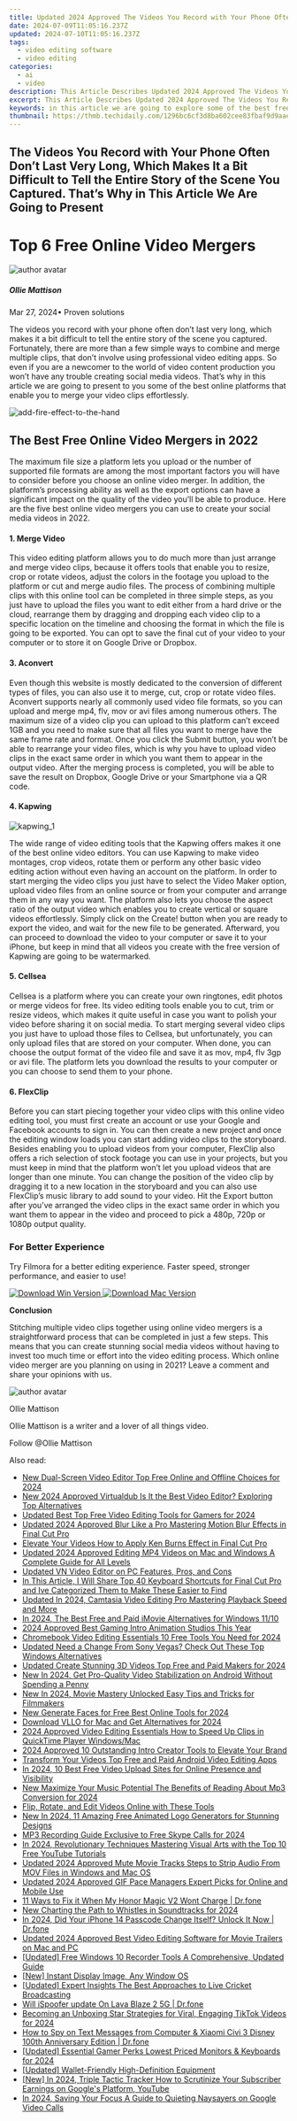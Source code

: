 ```yaml
---
title: Updated 2024 Approved The Videos You Record with Your Phone Often Dont Last Very Long, Which Makes It a Bit Difficult to Tell the Entire Story of the Scene You Captured. Thats Why in This Article We Are Going to Present
date: 2024-07-09T11:05:16.237Z
updated: 2024-07-10T11:05:16.237Z
tags: 
  - video editing software
  - video editing
categories: 
  - ai
  - video
description: This Article Describes Updated 2024 Approved The Videos You Record with Your Phone Often Dont Last Very Long, Which Makes It a Bit Difficult to Tell the Entire Story of the Scene You Captured. Thats Why in This Article We Are Going to Present
excerpt: This Article Describes Updated 2024 Approved The Videos You Record with Your Phone Often Dont Last Very Long, Which Makes It a Bit Difficult to Tell the Entire Story of the Scene You Captured. Thats Why in This Article We Are Going to Present
keywords: in this article we are going to explore some of the best free and paid options that can help you polish your videos before posting them online on windows 10,in this article we are going to take you through some of the best online photo and video collage makers you can find on the internet,are you on the lookout for the best iphone video editor app we have five phenomenal app suggestions that will help you make professional videos on the go,the following are the top 10 media players with the slow motion feature to give an astonishing experience to you while you are viewing your most loved video,in this article we will take a look at the 5 best alternatives to windows movie maker that help you create stunning videos with ease,in this article we are going to introduce you to some of the best lightweight movie makers you can easily use for free on your desktop or phone,in this article we are going to take you through some of the best time lapse video editing software you can find on the market
thumbnail: https://thmb.techidaily.com/1296bc6cf3d8ba602cee83fbaf9d9aae0f41d750526e3d62954932be609de318.jpg
---
```


## The Videos You Record with Your Phone Often Don’t Last Very Long, Which Makes It a Bit Difficult to Tell the Entire Story of the Scene You Captured. That’s Why in This Article We Are Going to Present

# Top 6 Free Online Video Mergers

![author avatar](https://images.wondershare.com/filmora/article-images/ollie-mattison.jpg)

##### Ollie Mattison

 Mar 27, 2024• Proven solutions

The videos you record with your phone often don’t last very long, which makes it a bit difficult to tell the entire story of the scene you captured. Fortunately, there are more than a few simple ways to combine and merge multiple clips, that don’t involve using professional video editing apps. So even if you are a newcomer to the world of video content production you won’t have any trouble creating social media videos. That’s why in this article we are going to present to you some of the best online platforms that enable you to merge your video clips effortlessly.

![add-fire-effect-to-the-hand](https://images.wondershare.com/filmora/images/video-effect/add-fire-effect-to-the-hand.jpg)

## The Best Free Online Video Mergers in 2022

The maximum file size a platform lets you upload or the number of supported file formats are among the most important factors you will have to consider before you choose an online video merger. In addition, the platform’s processing ability as well as the export options can have a significant impact on the quality of the video you’ll be able to produce. Here are the five best online video mergers you can use to create your social media videos in 2022.

#### 1. Merge Video

This video editing platform allows you to do much more than just arrange and merge video clips, because it offers tools that enable you to resize, crop or rotate videos, adjust the colors in the footage you upload to the platform or cut and merge audio files. The process of combining multiple clips with this online tool can be completed in three simple steps, as you just have to upload the files you want to edit either from a hard drive or the cloud, rearrange them by dragging and dropping each video clip to a specific location on the timeline and choosing the format in which the file is going to be exported. You can opt to save the final cut of your video to your computer or to store it on Google Drive or Dropbox.

#### 3. Aconvert

Even though this website is mostly dedicated to the conversion of different types of files, you can also use it to merge, cut, crop or rotate video files. Aconvert supports nearly all commonly used video file formats, so you can upload and merge mp4, flv, mov or avi files among numerous others. The maximum size of a video clip you can upload to this platform can’t exceed 1GB and you need to make sure that all files you want to merge have the same frame rate and format. Once you click the Submit button, you won’t be able to rearrange your video files, which is why you have to upload video clips in the exact same order in which you want them to appear in the output video. After the merging process is completed, you will be able to save the result on Dropbox, Google Drive or your Smartphone via a QR code.

#### 4. Kapwing

![kapwing_1](https://images.wondershare.com/filmora/images/video-effect/kapwing_1.jpg)

The wide range of video editing tools that the Kapwing offers makes it one of the best online video editors. You can use Kapwing to make video montages, crop videos, rotate them or perform any other basic video editing action without even having an account on the platform. In order to start merging the video clips you just have to select the Video Maker option, upload video files from an online source or from your computer and arrange them in any way you want. The platform also lets you choose the aspect ratio of the output video which enables you to create vertical or square videos effortlessly. Simply click on the Create! button when you are ready to export the video, and wait for the new file to be generated. Afterward, you can proceed to download the video to your computer or save it to your iPhone, but keep in mind that all videos you create with the free version of Kapwing are going to be watermarked.

#### 5. Cellsea

Cellsea is a platform where you can create your own ringtones, edit photos or merge videos for free. Its video editing tools enable you to cut, trim or resize videos, which makes it quite useful in case you want to polish your video before sharing it on social media. To start merging several video clips you just have to upload those files to Cellsea, but unfortunately, you can only upload files that are stored on your computer. When done, you can choose the output format of the video file and save it as mov, mp4, flv 3gp or avi file. The platform lets you download the results to your computer or you can choose to send them to your phone.

#### 6. FlexClip

Before you can start piecing together your video clips with this online video editing tool, you must first create an account or use your Google and Facebook accounts to sign in. You can then create a new project and once the editing window loads you can start adding video clips to the storyboard. Besides enabling you to upload videos from your computer, FlexClip also offers a rich selection of stock footage you can use in your projects, but you must keep in mind that the platform won’t let you upload videos that are longer than one minute. You can change the position of the video clip by dragging it to a new location in the storyboard and you can also use FlexClip’s music library to add sound to your video. Hit the Export button after you’ve arranged the video clips in the exact same order in which you want them to appear in the video and proceed to pick a 480p, 720p or 1080p output quality.

### For Better Experience

Try Filmora for a better editing experience. Faster speed, stronger performance, and easier to use!

[![Download Win Version](https://images.wondershare.com/filmora/guide/download-btn-win.jpg) ](https://tools.techidaily.com/wondershare/filmora/download/) [![Download Mac Version](https://images.wondershare.com/filmora/guide/download-btn-mac.jpg) ](https://tools.techidaily.com/wondershare/filmora/download/)

**Conclusion**

Stitching multiple video clips together using online video mergers is a straightforward process that can be completed in just a few steps. This means that you can create stunning social media videos without having to invest too much time or effort into the video editing process. Which online video merger are you planning on using in 2021? Leave a comment and share your opinions with us.

![author avatar](https://images.wondershare.com/filmora/article-images/ollie-mattison.jpg)

Ollie Mattison

Ollie Mattison is a writer and a lover of all things video.

Follow @Ollie Mattison

<span class="atpl-alsoreadstyle">Also read:</span>
<div><ul>
<li><a href="https://video-ai-editor.techidaily.com/new-dual-screen-video-editor-top-free-online-and-offline-choices-for-2024/"><u>New Dual-Screen Video Editor Top Free Online and Offline Choices for 2024</u></a></li>
<li><a href="https://video-ai-editor.techidaily.com/new-2024-approved-virtualdub-is-it-the-best-video-editor-exploring-top-alternatives/"><u>New 2024 Approved Virtualdub Is It the Best Video Editor? Exploring Top Alternatives</u></a></li>
<li><a href="https://video-ai-editor.techidaily.com/updated-best-top-free-video-editing-tools-for-gamers-for-2024/"><u>Updated Best Top Free Video Editing Tools for Gamers for 2024</u></a></li>
<li><a href="https://video-ai-editor.techidaily.com/updated-2024-approved-blur-like-a-pro-mastering-motion-blur-effects-in-final-cut-pro/"><u>Updated 2024 Approved Blur Like a Pro Mastering Motion Blur Effects in Final Cut Pro</u></a></li>
<li><a href="https://video-ai-editor.techidaily.com/elevate-your-videos-how-to-apply-ken-burns-effect-in-final-cut-pro/"><u>Elevate Your Videos How to Apply Ken Burns Effect in Final Cut Pro</u></a></li>
<li><a href="https://video-ai-editor.techidaily.com/updated-2024-approved-editing-mp4-videos-on-mac-and-windows-a-complete-guide-for-all-levels/"><u>Updated 2024 Approved Editing MP4 Videos on Mac and Windows A Complete Guide for All Levels</u></a></li>
<li><a href="https://video-ai-editor.techidaily.com/updated-vn-video-editor-on-pc-features-pros-and-cons/"><u>Updated VN Video Editor on PC Features, Pros, and Cons</u></a></li>
<li><a href="https://video-ai-editor.techidaily.com/in-this-article-i-will-share-top-40-keyboard-shortcuts-for-final-cut-pro-and-ive-categorized-them-to-make-these-easier-to-find/"><u>In This Article, I Will Share Top 40 Keyboard Shortcuts for Final Cut Pro and Ive Categorized Them to Make These Easier to Find</u></a></li>
<li><a href="https://video-ai-editor.techidaily.com/updated-in-2024-camtasia-video-editing-pro-mastering-playback-speed-and-more/"><u>Updated In 2024, Camtasia Video Editing Pro Mastering Playback Speed and More</u></a></li>
<li><a href="https://video-ai-editor.techidaily.com/in-2024-the-best-free-and-paid-imovie-alternatives-for-windows-1110/"><u>In 2024, The Best Free and Paid iMovie Alternatives for Windows 11/10</u></a></li>
<li><a href="https://video-ai-editor.techidaily.com/2024-approved-best-gaming-intro-animation-studios-this-year/"><u>2024 Approved Best Gaming Intro Animation Studios This Year</u></a></li>
<li><a href="https://video-ai-editor.techidaily.com/chromebook-video-editing-essentials-10-free-tools-you-need-for-2024/"><u>Chromebook Video Editing Essentials 10 Free Tools You Need for 2024</u></a></li>
<li><a href="https://video-ai-editor.techidaily.com/updated-need-a-change-from-sony-vegas-check-out-these-top-windows-alternatives/"><u>Updated Need a Change From Sony Vegas? Check Out These Top Windows Alternatives</u></a></li>
<li><a href="https://video-ai-editor.techidaily.com/updated-create-stunning-3d-videos-top-free-and-paid-makers-for-2024/"><u>Updated Create Stunning 3D Videos Top Free and Paid Makers for 2024</u></a></li>
<li><a href="https://video-ai-editor.techidaily.com/new-in-2024-get-pro-quality-video-stabilization-on-android-without-spending-a-penny/"><u>New In 2024, Get Pro-Quality Video Stabilization on Android Without Spending a Penny</u></a></li>
<li><a href="https://video-ai-editor.techidaily.com/new-in-2024-movie-mastery-unlocked-easy-tips-and-tricks-for-filmmakers/"><u>New In 2024, Movie Mastery Unlocked Easy Tips and Tricks for Filmmakers</u></a></li>
<li><a href="https://video-ai-editor.techidaily.com/new-generate-faces-for-free-best-online-tools-for-2024/"><u>New Generate Faces for Free Best Online Tools for 2024</u></a></li>
<li><a href="https://video-ai-editor.techidaily.com/download-vllo-for-mac-and-get-alternatives-for-2024/"><u>Download VLLO for Mac and Get Alternatives for 2024</u></a></li>
<li><a href="https://video-ai-editor.techidaily.com/2024-approved-video-editing-essentials-how-to-speed-up-clips-in-quicktime-player-windowsmac/"><u>2024 Approved Video Editing Essentials How to Speed Up Clips in QuickTime Player Windows/Mac</u></a></li>
<li><a href="https://video-ai-editor.techidaily.com/2024-approved-10-outstanding-intro-creator-tools-to-elevate-your-brand/"><u>2024 Approved 10 Outstanding Intro Creator Tools to Elevate Your Brand</u></a></li>
<li><a href="https://video-ai-editor.techidaily.com/transform-your-videos-top-free-and-paid-android-video-editing-apps/"><u>Transform Your Videos Top Free and Paid Android Video Editing Apps</u></a></li>
<li><a href="https://video-ai-editor.techidaily.com/in-2024-10-best-free-video-upload-sites-for-online-presence-and-visibility/"><u>In 2024, 10 Best Free Video Upload Sites for Online Presence and Visibility</u></a></li>
<li><a href="https://video-ai-editor.techidaily.com/new-maximize-your-music-potential-the-benefits-of-reading-about-mp3-conversion-for-2024/"><u>New Maximize Your Music Potential The Benefits of Reading About Mp3 Conversion for 2024</u></a></li>
<li><a href="https://video-ai-editor.techidaily.com/flip-rotate-and-edit-videos-online-with-these-tools/"><u>Flip, Rotate, and Edit Videos Online with These Tools</u></a></li>
<li><a href="https://video-ai-editor.techidaily.com/new-in-2024-11-amazing-free-animated-logo-generators-for-stunning-designs/"><u>New In 2024, 11 Amazing Free Animated Logo Generators for Stunning Designs</u></a></li>
<li><a href="https://screen-video-capture.techidaily.com/mp3-recording-guide-exclusive-to-free-skype-calls-for-2024/"><u>MP3 Recording Guide  Exclusive to Free Skype Calls for 2024</u></a></li>
<li><a href="https://youtube-stream.techidaily.com/in-2024-revolutionary-techniques-mastering-visual-arts-with-the-top-10-free-youtube-tutorials/"><u>In 2024, Revolutionary Techniques  Mastering Visual Arts with the Top 10 Free YouTube Tutorials</u></a></li>
<li><a href="https://audio-editing.techidaily.com/updated-2024-approved-mute-movie-tracks-steps-to-strip-audio-from-mov-files-in-windows-and-mac-os/"><u>Updated 2024 Approved Mute Movie Tracks Steps to Strip Audio From MOV Files in Windows and Mac OS</u></a></li>
<li><a href="https://ai-video-tools.techidaily.com/updated-2024-approved-gif-pace-managers-expert-picks-for-online-and-mobile-use/"><u>Updated 2024 Approved GIF Pace Managers Expert Picks for Online and Mobile Use</u></a></li>
<li><a href="https://howto.techidaily.com/11-ways-to-fix-it-when-my-honor-magic-v2-wont-charge-drfone-by-drfone-fix-android-problems-fix-android-problems/"><u>11 Ways to Fix it When My Honor Magic V2 Wont Charge | Dr.fone</u></a></li>
<li><a href="https://sound-optimizing.techidaily.com/new-charting-the-path-to-whistles-in-soundtracks-for-2024/"><u>New Charting the Path to Whistles in Soundtracks for 2024</u></a></li>
<li><a href="https://iphone-unlock.techidaily.com/in-2024-did-your-iphone-14-passcode-change-itself-unlock-it-now-drfone-by-drfone-ios/"><u>In 2024, Did Your iPhone 14 Passcode Change Itself? Unlock It Now | Dr.fone</u></a></li>
<li><a href="https://video-content-creator.techidaily.com/updated-2024-approved-best-video-editing-software-for-movie-trailers-on-mac-and-pc/"><u>Updated 2024 Approved Best Video Editing Software for Movie Trailers on Mac and PC</u></a></li>
<li><a href="https://some-knowledge.techidaily.com/updated-free-windows-10-recorder-tools-a-comprehensive-updated-guide/"><u>[Updated] Free Windows 10 Recorder Tools  A Comprehensive, Updated Guide</u></a></li>
<li><a href="https://on-screen-recording.techidaily.com/new-instant-display-image-any-window-os/"><u>[New] Instant Display Image, Any Window OS</u></a></li>
<li><a href="https://some-techniques.techidaily.com/updated-expert-insights-the-best-approaches-to-live-cricket-broadcasting/"><u>[Updated] Expert Insights  The Best Approaches to Live Cricket Broadcasting</u></a></li>
<li><a href="https://fake-location.techidaily.com/will-ispoofer-update-on-lava-blaze-2-5g-drfone-by-drfone-virtual-android/"><u>Will iSpoofer update On Lava Blaze 2 5G | Dr.fone</u></a></li>
<li><a href="https://extra-lessons.techidaily.com/becoming-an-unboxing-star-strategies-for-viral-engaging-tiktok-videos-for-2024/"><u>Becoming an Unboxing Star  Strategies for Viral, Engaging TikTok Videos for 2024</u></a></li>
<li><a href="https://android-location-track.techidaily.com/how-to-spy-on-text-messages-from-computer-and-xiaomi-civi-3-disney-100th-anniversary-edition-drfone-by-drfone-virtual-android/"><u>How to Spy on Text Messages from Computer & Xiaomi Civi 3 Disney 100th Anniversary Edition | Dr.fone</u></a></li>
<li><a href="https://screen-recording.techidaily.com/updated-essential-gamer-perks-lowest-priced-monitors-and-keyboards-for-2024/"><u>[Updated] Essential Gamer Perks  Lowest Priced Monitors & Keyboards for 2024</u></a></li>
<li><a href="https://vp-tips.techidaily.com/updated-wallet-friendly-high-definition-equipment/"><u>[Updated] Wallet-Friendly High-Definition Equipment</u></a></li>
<li><a href="https://youtube-docs.techidaily.com/n-2024-triple-tactic-tracker-how-to-scrutinize-your-subscriber-earnings-on-googles-platform-youtube/"><u>[New] In 2024, Triple Tactic Tracker  How to Scrutinize Your Subscriber Earnings on Google's Platform, YouTube</u></a></li>
<li><a href="https://screen-video-capture.techidaily.com/in-2024-saving-your-focus-a-guide-to-quieting-naysayers-on-google-video-calls/"><u>In 2024, Saving Your Focus  A Guide to Quieting Naysayers on Google Video Calls</u></a></li>
</ul></div>

<ins class="adsbygoogle"
      style="display:block"
      data-ad-client="ca-pub-7571918770474297"
      data-ad-slot="8358498916"
      data-ad-format="auto"
      data-full-width-responsive="true"></ins>